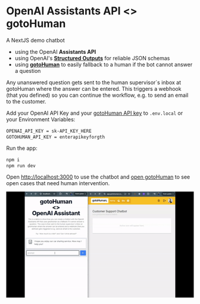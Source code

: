 # OpenAI Assistants API <> gotoHuman

A NextJS demo chatbot
- using the OpenAI <b>Assistants API</b>
- using OpenAI's [<b>Structured Outputs</b>](https://platform.openai.com/docs/guides/structured-outputs/introduction) for reliable JSON schemas
- using [<b>gotoHuman</b>](https://gotohuman.com) to easily fallback to a human if the bot cannot answer a question

Any unanswered question gets sent to the human supervisor`s inbox at gotoHuman where the answer can be entered. This triggers a webhook (that you defined) so you can continue the workflow, e.g. to send an email to the customer.

Add your OpenAI API Key and your [gotoHuman API key](https://app.gotohuman.com) to `.env.local` or your Environment Variables:
```
OPENAI_API_KEY = sk-API_KEY_HERE
GOTOHUMAN_API_KEY = enterapikeyforgth
```

Run the app:
```
npm i
npm run dev
```

Open [http://localhost:3000](http://localhost:3000) to use the chatbot and [open gotoHuman](https://app.gotohuman.com) to see open cases that need human intervention.

![Chatbot -> gotoHuman: fallback to human](gth-chat-fallback.gif)